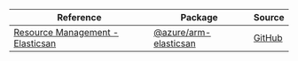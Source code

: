 | Reference | Package | Source |
|---|---|---|
|[Resource Management - Elasticsan](arm-elasticsan-readme.md)|[@azure/arm-elasticsan](https://www.npmjs.com/package/@azure/arm-elasticsan)|[GitHub](https://github.com/Azure/azure-sdk-for-js/blob/main/sdk/elasticsans/arm-elasticsan)|
